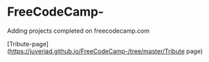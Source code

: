 # FreeCodeCamp-
Adding projects completed on freecodecamp.com

[Tribute-page](https://juveriad.github.io/FreeCodeCamp-/tree/master/Tribute page)
